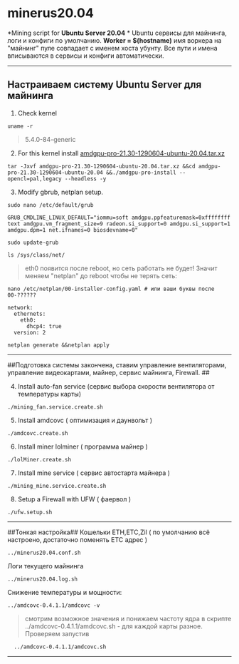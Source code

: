 # minerus20.04 #
*Mining script for **Ubuntu Server 20.04** * 
 Ubuntu сервисы для майнинга, логи и конфиги по умолчанию. **Worker = $(hostname)** имя воркера на "майнинг" пуле совпадает с именем хоста убунту. Все пути и имена вписываются в сервисы и конфиги автоматически.
*********
 ## Настраиваем систему Ubuntu Server для майнинга ##
 1. Check kernel
```
uname -r
```
 >5.4.0-84-generic

 2. For this kernel install [amdgpu-pro-21.30-1290604-ubuntu-20.04.tar.xz](https://www.amd.com/en/support/kb/release-notes/rn-amdgpu-unified-linux-20-50) 
```
tar -Jxvf amdgpu-pro-21.30-1290604-ubuntu-20.04.tar.xz &&cd amdgpu-pro-21.30-1290604-ubuntu-20.04 &&./amdgpu-pro-install --opencl=pal,legacy --headless -y
``` 
 3. Modify gbrub, netplan setup. 
``` 
sudo nano /etc/default/grub
``` 
```
GRUB_CMDLINE_LINUX_DEFAULT="iommu=soft amdgpu.ppfeaturemask=0xffffffff text amdgpu.vm_fragment_size=9 radeon.si_support=0 amdgpu.si_support=1 amdgpu.dpm=1 net.ifnames=0 biosdevname=0"
``` 
```
sudo update-grub
```
```		
ls /sys/class/net/
```
 >eth0 появится после reboot, но сеть работать не будет! Значит меняем "netplan" до reboot чтобы не терять сеть:
```
nano /etc/netplan/00-installer-config.yaml # или ваши буквы после 00-??????
```
``` 
network:
  ethernets:
    eth0:
      dhcp4: true
  version: 2
```
```
netplan generate &&netplan apply 
```
*********
 ##Подготовка системы закончена, ставим управление вентиляторами, управление видеокартами, майнер, сервис майнинга, Firewall. ##

 4. Install auto-fan service (сервис выбора скорости вентилятора от температуры карты)
```
./mining_fan.service.create.sh
```
 5. Install amdcovc ( оптимизация и даунвольт )
```
./amdcovc.create.sh 
``` 
 6. Install miner lolminer ( программа майнер )
```
./lolMiner.create.sh
```
 7. Install mine service ( сервис автостарта майнера )
```
./mining_mine.service.create.sh
``` 
 8. Setup a Firewall with UFW ( фаервол )
 ```
./ufw.setup.sh
 ```
*********
##Тонкая настройка##
 Кошельки ETH,ETC,Zil ( по умолчанию всё настроено, достаточно поменять ETC адрес )
```
../minerus20.04.conf.sh 
```
 Логи текущего майнинга
```
../minerus20.04.log.sh
```
 Cнижение температуры и мощности:
```
../amdcovc-0.4.1.1/amdcovc -v
```
 >cмотрим возможное значения и понижаем частоту ядра в скрипте ../amdcovc-0.4.1.1/amdcovc.sh - для каждой карты разное. Проверяем запустив
``` 
  ../amdcovc-0.4.1.1/amdcovc.sh
```
*********